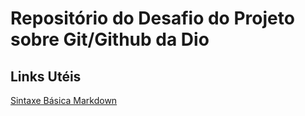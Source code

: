# Repositório do Desafio do Projeto sobre Git/Github da Dio

## Links Utéis
[Sintaxe Básica Markdown](https://www.markdownguide.org/basic-syntax/)
